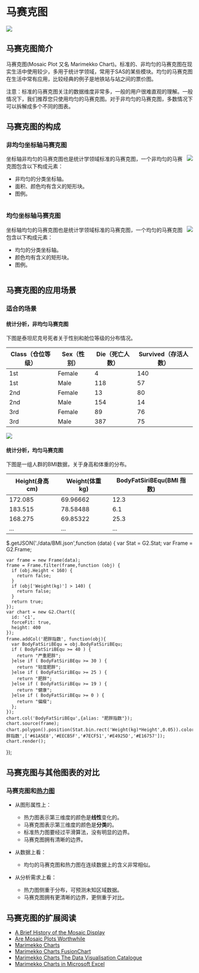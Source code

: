 <!--
title: 马赛克图
tags:
  - compare
  - proportion
-->

# 马赛克图

<img src="https://os.alipayobjects.com/rmsportal/eXoQbOxSvByiNWd.jpg">

## 马赛克图简介

马赛克图(Mosaic Plot 又名 Marimekko Chart)。标准的、非均匀的马赛克图在现实生活中使用较少，多用于统计学领域，常用于SAS的某些模块。均匀的马赛克图在生活中常有应用，比较经典的例子是地铁站与站之间的票价图。

注意：标准的马赛克图关注的数据维度非常多，一般的用户很难直观的理解。一般情况下，我们推荐您只使用均匀的马赛克图。对于非均匀的马赛克图，多数情况下可以拆解成多个不同的图表。

## 马赛克图的构成

### 非均匀坐标轴马赛克图

<img class="article-img-3" style="float:right;" src="https://os.alipayobjects.com/rmsportal/RKlgDYrPsNzxKHt.png" />

坐标轴非均匀的马赛克图也是统计学领域标准的马赛克图，一个非均匀的马赛克图包含以下构成元素：

* 非均匀的分类坐标轴。
* 面积、颜色均有含义的矩形块。
* 图例。

<div style="clear:both;"></div>

### 均匀坐标轴马赛克图

<img class="article-img-3" style="float:right;" src="https://os.alipayobjects.com/rmsportal/VwBbTVppnBdxlhk.png" />

坐标轴均匀的马赛克图也是统计学领域标准的马赛克图，一个均匀的马赛克图包含以下构成元素：

* 均匀的分类坐标轴。
* 颜色均有含义的矩形块。
* 图例。

<div style="clear:both;"></div>

## 马赛克图的应用场景

### 适合的场景

#### 统计分析，非均匀马赛克图

下图是泰坦尼克号死者关于性别和舱位等级的分布情况。

Class（仓位等级）|Sex（性别）|Die（死亡人数）|Survived（存活人数）
---|---|---|---
1st|Female|4|140
1st|Male|118|57
2nd|Female|13|80
2nd|Male|154|14
3rd|Female|89|76
3rd|Male|387|75

<img class="article-img-3" src="https://t.alipayobjects.com/images/rmsweb/T1B.0iXcxfXXXXXXXX.png" />

#### 统计分析，均匀马赛克图

下图是一组人群的BMI数据，关于身高和体重的分布。

Height(身高 cm)|Weight(体重 kg)|BodyFatSiriBEqu(BMI 指数)
---|---|---
172.085|69.96662|12.3
183.515|78.58488|6.1
168.275|69.85322|25.3
...|...|...

<div id="c1"></div>
<div class="code hide">

$.getJSON('./data/BMI.json',function (data) {
    var Stat = G2.Stat;
    var Frame = G2.Frame; 

    var frame = new Frame(data);
    frame = Frame.filter(frame,function (obj) {
      if (obj.Height < 160) {
        return false;
      }
      if (obj['Weight(kg)'] > 140) {
        return false;
      }
      return true;
    });
    var chart = new G2.Chart({
      id: 'c1',
      forceFit: true,
      height: 400
    });
    frame.addCol('肥胖指数', function(obj){
      var BodyFatSiriBEqu = obj.BodyFatSiriBEqu;
      if ( BodyFatSiriBEqu >= 40 ) {
        return "严重肥胖";
      }else if ( BodyFatSiriBEqu >= 30 ) {
        return "轻度肥胖";
      }else if ( BodyFatSiriBEqu >= 25 ) {
        return "肥胖";
      }else if ( BodyFatSiriBEqu >= 19 ) {
        return "健康";
      }else if ( BodyFatSiriBEqu >= 0 ) {
        return "偏瘦";
      };
    });
    chart.col('BodyFatSiriBEqu',{alias: "肥胖指数"});
    chart.source(frame);
    chart.polygon().position(Stat.bin.rect('Weight(kg)*Height',0.05)).color('肥胖指数',['#61A5E8','#EECB5F','#7ECF51','#E4925D','#E16757']);
    chart.render();
}); 

</div>

## 马赛克图与其他图表的对比

### 马赛克图和[热力图](heatmap.html)

* 从图形属性上：
  * 热力图表示第三维度的颜色是**线性**变化的。
  * 马赛克图表示第三维度的颜色是**分类**的。
  * 标准热力图要经过平滑算法，没有明显的边界。
  * 马赛克图拥有清晰的边界。


* 从数据上看：
  * 均匀的马赛克图和热力图在连续数据上的含义非常相似。


* 从分析需求上看：
  * 热力图侧重于分布，可预测未知区域数据。
  * 马赛克图拥有更清晰的边界，更侧重于对比。

## 马赛克图的扩展阅读
* [A Brief History of
the Mosaic Display](http://www.datavis.ca/papers/moshist.pdf)
* [Are Mosaic Plots Worthwhile](https://www.perceptualedge.com/articles/visual_business_intelligence/are_mosaic_plots_worthwhile.pdf)
* [Marimekko Charts](http://peltiertech.com/marimekko-charts/)
* [Marimekko Charts FusionChart](http://www.fusioncharts.com/charts/marimekko-charts/)
* [Marimekko Charts The Data Visualisation Catalogue](http://www.datavizcatalogue.com/methods/marimekko_chart.html#.VlJ9E98rJTY)
* [Marimekko Charts in Microsoft Excel](http://www.clearlyandsimply.com/clearly_and_simply/2014/05/marimekko-charts-in-microsoft-excel.html)
                                                                                                
